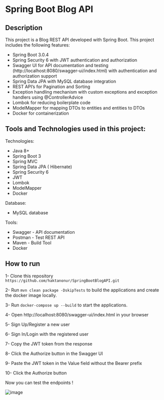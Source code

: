 # Spring Boot Blog API
## Description
This project is a Blog REST API developed with Spring Boot. This project includes the following features:

- Spring Boot 3.0.4
- Spring Security 6 with JWT authentication and authorization
- Swagger UI for API documentation and testing (http://localhost:8080/swagger-ui/index.html) with authentication and authorization support
- Spring Data JPA with MySQL database integration
- REST API’s for Pagination and Sorting
- Exception handling mechanism with custom exceptions and exception handlers using @ControllerAdvice
- Lombok for reducing boilerplate code
- ModelMapper for mapping DTOs to entities and entities to DTOs 
- Docker for containerization

## Tools and Technologies used in this project:
Technologies:
- Java 8+
- Spring Boot 3
- Spring MVC
- Spring Data JPA ( Hibernate)
- Spring Security 6 
- JWT
- Lombok
- ModelMapper
- Docker

Database:
- MySQL database

Tools:
- Swagger - API documentation
- Postman - Test REST API
- Maven - Build Tool
- Docker

## How to run
1- Clone this repository ```https://github.com/haktanonur/SpringBootBlogAPI.git```

2- Run ``` mvn clean package -DskipTests ``` to build the applications and create the docker image locally.

3- Run ``` docker-compose up --build ``` to start the applications.

4- Open http://localhost:8080/swagger-ui/index.html in your browser

5- Sign Up/Register a new user

6- Sign In/Login with the registered user

7- Copy the JWT token from the response 

8- Click the Authorize button in the Swagger UI

9- Paste the JWT token in the Value field without the Bearer prefix 

10- Click the Authorize button

Now you can test the endpoints !

![image](https://github.com/haktanonur/spring-boot-blog-api/assets/69698425/2474a8df-736a-4cea-955c-2a36ef6300d9)
